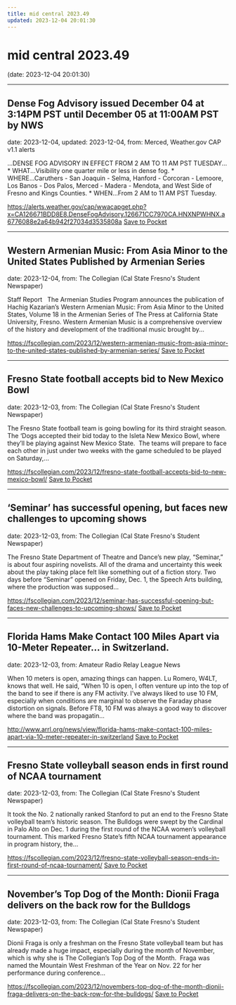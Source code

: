 ```yaml
---
title: mid central 2023.49
updated: 2023-12-04 20:01:30
---
```


# mid central 2023.49

(date: 2023-12-04 20:01:30)

---

## Dense Fog Advisory issued December 04 at 3:14PM PST until December 05 at 11:00AM PST by NWS

date: 2023-12-04, updated: 2023-12-04, from: Merced, Weather.gov CAP v1.1 alerts

...DENSE FOG ADVISORY IN EFFECT FROM 2 AM TO 11 AM PST TUESDAY... * WHAT...Visibility one quarter mile or less in dense fog. * WHERE...Caruthers - San Joaquin - Selma, Hanford - Corcoran - Lemoore, Los Banos - Dos Palos, Merced - Madera - Mendota, and West Side of Fresno and Kings Counties. * WHEN...From 2 AM to 11 AM PST Tuesday.

<span class="feed-item-link">
<a href="https://alerts.weather.gov/cap/wwacapget.php?x=CA126671BDD8E8.DenseFogAdvisory.126671CC7970CA.HNXNPWHNX.a6776088e2a64b942f27034d3535808a">https://alerts.weather.gov/cap/wwacapget.php?x=CA126671BDD8E8.DenseFogAdvisory.126671CC7970CA.HNXNPWHNX.a6776088e2a64b942f27034d3535808a</a> <a href="https://getpocket.com/save" class="pocket-btn" data-lang="en" data-save-url="https://alerts.weather.gov/cap/wwacapget.php?x=CA126671BDD8E8.DenseFogAdvisory.126671CC7970CA.HNXNPWHNX.a6776088e2a64b942f27034d3535808a">Save to Pocket</a>
</span>

---

## Western Armenian Music: From Asia Minor to the United States Published by Armenian Series

date: 2023-12-04, from: The Collegian (Cal State Fresno's Student Newspaper)

Staff Report &#160; The Armenian Studies Program announces the publication of Hachig Kazarian’s Western Armenian Music: From Asia Minor to the United States, Volume 18 in the Armenian Series of The Press at California State University, Fresno. Western Armenian Music is a comprehensive overview of the history and development of the traditional music brought by...

<span class="feed-item-link">
<a href="https://fscollegian.com/2023/12/western-armenian-music-from-asia-minor-to-the-united-states-published-by-armenian-series/">https://fscollegian.com/2023/12/western-armenian-music-from-asia-minor-to-the-united-states-published-by-armenian-series/</a> <a href="https://getpocket.com/save" class="pocket-btn" data-lang="en" data-save-url="https://fscollegian.com/2023/12/western-armenian-music-from-asia-minor-to-the-united-states-published-by-armenian-series/">Save to Pocket</a>
</span>

---

## Fresno State football accepts bid to New Mexico Bowl

date: 2023-12-03, from: The Collegian (Cal State Fresno's Student Newspaper)

The Fresno State football team is going bowling for its third straight season. The ‘Dogs accepted their bid today to the Isleta New Mexico Bowl, where they’ll be playing against New Mexico State.  The teams will prepare to face each other in just under two weeks with the game scheduled to be played on Saturday,...

<span class="feed-item-link">
<a href="https://fscollegian.com/2023/12/fresno-state-football-accepts-bid-to-new-mexico-bowl/">https://fscollegian.com/2023/12/fresno-state-football-accepts-bid-to-new-mexico-bowl/</a> <a href="https://getpocket.com/save" class="pocket-btn" data-lang="en" data-save-url="https://fscollegian.com/2023/12/fresno-state-football-accepts-bid-to-new-mexico-bowl/">Save to Pocket</a>
</span>

---

## ‘Seminar’ has successful opening, but faces new challenges to upcoming shows

date: 2023-12-03, from: The Collegian (Cal State Fresno's Student Newspaper)

The Fresno State Department of Theatre and Dance&#8217;s new play, &#8220;Seminar,&#8221; is about four aspiring novelists. All of the drama and uncertainty this week about the play taking place felt like something out of a fiction story. Two days before &#8220;Seminar&#8221; opened on Friday, Dec. 1, the Speech Arts building, where the production was supposed...

<span class="feed-item-link">
<a href="https://fscollegian.com/2023/12/seminar-has-successful-opening-but-faces-new-challenges-to-upcoming-shows/">https://fscollegian.com/2023/12/seminar-has-successful-opening-but-faces-new-challenges-to-upcoming-shows/</a> <a href="https://getpocket.com/save" class="pocket-btn" data-lang="en" data-save-url="https://fscollegian.com/2023/12/seminar-has-successful-opening-but-faces-new-challenges-to-upcoming-shows/">Save to Pocket</a>
</span>

---

## Florida Hams Make Contact 100 Miles Apart via 10-Meter Repeater… in Switzerland.

date: 2023-12-03, from: Amateur Radio Relay League News

<p>When 10 meters is open, amazing things can happen. Lu Romero, W4LT, knows that well. He said, “When 10 is open, I often venture up into the top of the band to see if there is any FM activity. I’ve always liked to use 10 FM, especially when conditions are marginal to observe the Faraday phase distortion on signals. Before FT8, 10 FM was always a good way to discover where the band was propagatin...</p>

<span class="feed-item-link">
<a href="http://www.arrl.org/news/view/florida-hams-make-contact-100-miles-apart-via-10-meter-repeater-in-switzerland">http://www.arrl.org/news/view/florida-hams-make-contact-100-miles-apart-via-10-meter-repeater-in-switzerland</a> <a href="https://getpocket.com/save" class="pocket-btn" data-lang="en" data-save-url="http://www.arrl.org/news/view/florida-hams-make-contact-100-miles-apart-via-10-meter-repeater-in-switzerland">Save to Pocket</a>
</span>

---

## Fresno State volleyball season ends in first round of NCAA tournament

date: 2023-12-03, from: The Collegian (Cal State Fresno's Student Newspaper)

It took the No. 2 nationally ranked Stanford to put an end to the Fresno State volleyball team’s historic season. The Bulldogs were swept by the Cardinal in Palo Alto on Dec. 1 during the first round of the NCAA women’s volleyball tournament. This marked Fresno State’s fifth NCAA tournament appearance in program history, the...

<span class="feed-item-link">
<a href="https://fscollegian.com/2023/12/fresno-state-volleyball-season-ends-in-first-round-of-ncaa-tournament/">https://fscollegian.com/2023/12/fresno-state-volleyball-season-ends-in-first-round-of-ncaa-tournament/</a> <a href="https://getpocket.com/save" class="pocket-btn" data-lang="en" data-save-url="https://fscollegian.com/2023/12/fresno-state-volleyball-season-ends-in-first-round-of-ncaa-tournament/">Save to Pocket</a>
</span>

---

## November’s Top Dog of the Month: Dionii Fraga delivers on the back row for the Bulldogs

date: 2023-12-03, from: The Collegian (Cal State Fresno's Student Newspaper)

Dionii Fraga is only a freshman on the Fresno State volleyball team but has already made a huge impact, especially during the month of November, which is why she is The Collegian’s Top Dog of the Month.  Fraga was named the Mountain West Freshman of the Year on Nov. 22 for her performance during conference...

<span class="feed-item-link">
<a href="https://fscollegian.com/2023/12/novembers-top-dog-of-the-month-dionii-fraga-delivers-on-the-back-row-for-the-bulldogs/">https://fscollegian.com/2023/12/novembers-top-dog-of-the-month-dionii-fraga-delivers-on-the-back-row-for-the-bulldogs/</a> <a href="https://getpocket.com/save" class="pocket-btn" data-lang="en" data-save-url="https://fscollegian.com/2023/12/novembers-top-dog-of-the-month-dionii-fraga-delivers-on-the-back-row-for-the-bulldogs/">Save to Pocket</a>
</span>



<script type="text/javascript">!function(d,i){if(!d.getElementById(i)){var j=d.createElement("script");j.id=i;j.src="https://widgets.getpocket.com/v1/j/btn.js?v=1";var w=d.getElementById(i);d.body.appendChild(j);}}(document,"pocket-btn-js");</script>

